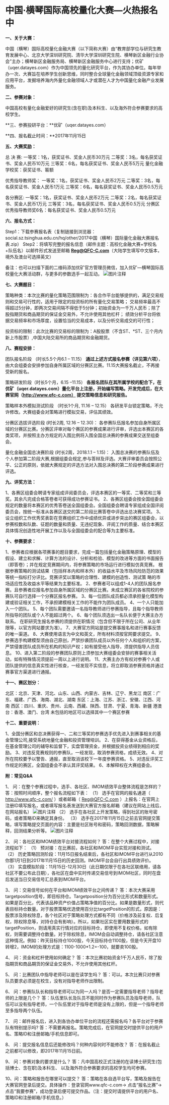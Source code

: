 # 中国·横琴国际高校量化大赛—火热报名中

**一、关于大赛：**

中国（横琴）国际高校量化金融大赛（以下简称大赛）由“教育部学位与研究生教育发展中心、北京大学深圳研究院、清华大学深圳研究生院、横琴新区金融行业协会”主办；横琴新区金融服务局、横琴新区金融服务中心进行支持；优矿（uqer.datayes.com）作为中国领先的量化研究平台，作为其协办单位。每年举办一次、大赛旨在培养学生创新思维，同时整合全球量化金融领域顶级资源专家和应用平台，发掘培养海内外量化金融领域人才或潜在人才为中国量化金融产业发展服务。

**二、参赛对象：**

中国高校有量化金融爱好的研究生(含在职)及本科生、以及海外符合参赛要求的高校学生。

**三、参赛投研平台：**优矿（uqer.datayes.com）

**四、报名截止时间：**2017年11月15日

**五、大赛奖励：**

总 决 赛:
一等奖：1名，获奖证书、奖金人民币30万元
二等奖：3名，每名获奖证书、奖金人民币10万元
三等奖：6名，每名获奖证书、奖金人民币5万元
量化金融学校奖：获奖证书、匾额

优秀指导教师奖：
一等奖：1名，获奖证书、奖金人民币2万元
二等奖：3名，每名获奖证书、奖金人民币1万元
三等奖：6名，每名获奖证书、奖金人民币0.5万元

各分赛区:
一等奖：1名，获奖证书、奖金人民币2万元
二等奖：2名，每名获奖证书、奖金人民币1万元
三等奖：3名，每名获奖证书、奖金人民币0.5万元
分赛区优秀指导教师奖6名：每名获奖证书、奖金人民币0.5万元

**六、报名方式：**

Step1：下载参赛报名表（复制链接到浏览器：social.sz.tsinghua.edu.cn/hq/other/2017中国（横琴）国际量化金融大赛报名表.zip）
Step2：将填写完整的报名信息（邮件主题：高校化金融大赛+学校名+队伍名）以邮件形式发送至邮箱 **Reg@QFC-C.com**（大陆学生填写中文版本，境外及澳台可选择英文）

备注：也可以扫描下面的二维码添加优矿官方管理员微信，加入优矿—横琴国际高校量化大赛活动群，与更多的参数选手一起互动。
![图片注释](http://storage-uqer.datayes.com/564aee87f9f06c4446b4829b/268ffe06-9e9a-11e7-95fa-0242ac140002)


**七、大赛题目：**

策略种类：本次比赛的量化策略范围限制为：各合作平台能够提供的，满足交易规则和交易可行性的，适用于限定的投资标的所有量化交易策略；
交易频率最高不得超过5分钟，即两次交易间隔不得低于5分钟；初始资金为一千万人民币；除了股指期货和商品期货的保证金交易外，不允许使用其他杠杆；
绩效分析平台将依据交易频率和市场厚度，设置恰当的交易成本，以及分析交易成交的可行性；

投资标的限制：此次比赛的交易标的限制为：A股股票（不含ST、*ST、三个月内新上市股票）,中国大陆交易所的商品期货和金融期货。

**八、赛程安排：**

团队报名阶段 （时长5.5个月6.1 – 11.15）
**通过上述方式报名参赛（详见第六项）**，由大会组委会安排参加自身所属区域的分赛区比赛。11.15大赛报名截止，不再接受新的报名。

策略研发阶段（时长5个月，6.15 –11.15）
**各报名团队在其所属学校的配合下，在优矿（uqer.datayes.com）量化平台上注册，开始编写策略。开发完成后，在大赛官网（http://www.qfc-c.com） 提交策略信息和研究报告。**

策略样本外模拟测试阶段 （时长1个月, 11.16 – 12.15）
各研发平台锁定策略，不允许修改。大赛组委会对策略进行模拟交易，评估其绩效。

分赛区选拔评选阶段 (时长2周, 12.16 – 12.30)：
各参赛队伍报名参加自身所属区域的分赛区比赛。分赛区评审对每个赛区的参赛成果进行评审，评选出本赛区的各类奖项，并按照主办方规定的入围比例将入围全国总决赛的参赛成果交送至组委会。

量化金融全国总决赛阶段 (时长2周，2018.1.1 – 1.15)：
入围总决赛的参赛队伍及个人参加第二阶段大赛,根据组委会规定,参与答辩及评选。大赛评审委员会按照公平、公正的原则，依据大赛规定的评选方法对入围总决赛的第二阶段参赛成果进行评选。

**九、评奖方法：**

1、各赛区组委会聘请专家组成评阅委员会，评选本赛区的一等奖、二等奖和三等奖。其余凡完成合格答卷者可获得成功参赛证书。
2、各赛区组委会按全国组委会规定的数量将本赛区的优秀答卷送全国组委会。全国组委会聘请专家组成全国评阅委员会，按统一标准从各赛区送交的第二阶段比赛答卷中评选出总决赛奖项。
3、设立组织工作优秀奖表彰在竞赛组织工作中成绩优异或进步突出的赛区组委会，以参赛校数和队数、征题的数量和质量、无违纪现象、评阅工作的质量、结合本赛区具体情况创造性地开展工作以及与全国组委会的配合等为主要标准。


**十、参赛要求：**

1、参赛者应根据各项赛事的题目要求，完成一篇包括量化金融策略原理、模型的假设、建立和求解、计算方法的设计、分析和检验、模型的改进等方面的书面报告（即答卷）；并在规定竞赛期间内，将参赛策略的市场运行进行模拟仿真竞赛。
根据参赛策略的测试结果（包括样本内和样本外）的收益水平及市场风险防范的效果等统一指标打分评比。竞赛评奖以策略的合理性、建模的创造性、测试策  略的市场适应性及收益水平等结果为主要标准。
2、参赛者可以组成1-4人的团队报名参赛。且参赛者应报名参加自身所属区域的分赛区比赛。未成立赛区的各省院校的参赛队可自行选择一个分赛区报名参赛。
3、每一位团队成员都必须承担量化模型构建或验证相关工作，不承担建模相关工作的不能作为团队成员。
4、一个人只能加入一个团队。
5、每个团队需要邀请一名指导教师进行参赛指导，且每个指导教师所指导的团队或个人不能超过两个。
6、每个团队须选出一名队长便于大赛主办方联系。
在职研究生报名参赛的须提供在职情况（包含但不限于所在公司、从业年限等，以官方网站要求为准）。
7、大赛官方网站是提交赛事报名和进行赛事反馈的唯一渠道。
8、大赛使用语言为中文和英文，所有材料须按官网要求提交。
9、参赛选手构建模型须由自己原创，严禁抄袭团队成员以外任何个人和组织的方案，严禁侵害团队成员所在机构的知识产权；如有接受他人指导，须提供指导人员信息。
10、进入第二阶段的参赛团队原则上须参加大赛组委会安排的赛事相关活动，如有特殊情况须提前一周以上进行说明。
11、大赛主办方有权对参赛个人或团队提供的信息真实性进行核查，一经发现不实信息，将立即取消参赛资格并通过赛事官方渠道进行通报。

**十一、赛区划分：**

北区：北京、天津、河北、山东、山西、内蒙古、吉林、辽宁、黑龙江
南区：广东、福建、广西、海南、湖北、湖南
东区：上海、江苏、浙江、安徽、江西、河南
西区：四川、重庆、贵州、云南、西藏、陕西、甘肃、宁夏、青海、新疆
港澳台：香港、澳门、台湾
未包括的地区可以选择其中一个赛区参赛

**十二、重要说明：**

1、全国分赛区和总决赛获得一、二和三等奖的参赛选手优先进入到赛事相关的基金管理公司,接受系统地量化金融和投资管理培训。
2、在获得基金从业资格后，在基金管理公司的辅导和监督下，实盘管理资金，并根据投资业绩得到相应的奖励。
3、对违反竞赛规则的参赛队，一经发现，取消参赛资格，成绩无效。
4、对所在院校要予以警告、通报，直至取消该校下一年度参赛资格。
5、对违反评奖工作规定的赛区，全国组委会不承认其评奖结果。
6、本解释权在大赛组委会。

**附：常见Q&A**

1、	问：在整个参赛过程中，选手、各社区、IMOM绩效平台整体流程是怎样的？
答：按照时间顺序，整个报名流程如下表：
（1）	选手在官网的报名通道（ http://www.qfc-c.com/ ）或者邮箱（ Reg@QFC-C.com ）上报名：在官网上注册ID填写报名，或者填写报名表发送到大赛官方报名邮箱（建议在网站上线后，在网站报名）
![图片注释](http://storage-uqer.datayes.com/564aee87f9f06c4446b4829b/2f9488f6-9e99-11e7-9497-0242ac140002)
（2）	选手在各社区上开发策略，得到社区的账号密码，或者策略ID来确定其身份。
（3）	选手在2017年11月15日之前去官网提交策略，填写策略提交页面的内容：主要是社区账号和密码，策略回测数据，策略解释，回测结果分析等。
![图片注释](http://storage-uqer.datayes.com/564aee87f9f06c4446b4829b/3d4a9152-9e99-11e7-9497-0242ac140002)
 

2、	问：各社区和IMOM绩效平台对接流程如何？
答：在整个大赛过程中，对接流程如下：
（1）	预对接：在比赛前，各社区和IMOM平台实现对接和测试。
（2）	历史策略回测阶段：11月15日报名结束后，各社区和IMOM平台进行从2010你那1月1日到2017年11月15日的历史回测。IMOM平台会自行出具绩效评价。
（3）	实盘模拟阶段：11月15日-12月30日（此日期仅限于在各社区联络用，请各社区不要公布此日期），各社区在盘中实时传递交易信号到IMOM社区，同时在盘后发送当日交易信号汇总表到IMOM平台。

3、	问：交易信号如何在平台和IMOM绩效平台之间传递？
答：本次大赛采用targetposition信号，即目标持仓。Targetposition分为百分比形式和数量形式。如果是百分比，代表该品种资产价值占策略净值的百分比。如果是数量形式，则代表目标持仓数量。对于股票策略优选使用百分比targetPosition的形式，原因是：股票涉及除权除息，各个社区对于策略处理方式都有不同（价格涉及前复权、后复权，除权除息等，对持仓会有影响）。所以，如果社区实在要用数量形式的targetPosition，则请用真实行情对应的目标持仓，即使用不复权价格，如有除权，则需要调整持仓数量。对于除权除息，IMOM会自动调整持仓，请各社区注意这种情况。例如：昨天目标持仓1000股，今天目标持仓1100股，但是今天开盘10转增2，IMOM的处理方式是：1100-1000*1.2=-100，就要卖100股。

4、	问：资金和杠杆使用如何确定？
答：本次比赛初始资金1千万人民币，除了股指期货和商品期货的保证金交易外，不允许使用其他杠杆。

5、	问：比赛团队中指导老师可以是在读学生吗？
答：可以。本次比赛只对参赛队员要求必须是在校生，没有对指导老师作出限制。

6、	问：参赛队队长和指导老师可以为同一人吗？是否一定需要指导老师？指导老师的上限是几个？
答：队伍里队长及队员不能同时作为参赛队员及指导老师，队伍可以没有指导老师，一个队伍里对于指导老师是没有上限的，但是一个指导老师至多指导两个队伍。

7、	问：邮件报名后，进入到各协办单位平台的流程还需报名吗？各平台对于参赛队有特别提示吗?
答：不需要再报名。策略完成后，在官网提交时提供平台的用户名、策略ID和注册邮箱/手机信息即可。

8、	问：提交报名信息后还能修改吗？何种内容何时不能修改？
答：在报名截止之前都可以修改，即2017年11月15日前。

9、	问：参赛对象的要求是什么？
答：凡中国高校正式注册的在读博士研究生(包括博士、含在职)及本科生、 以及海外符合参赛要求的高校学生均可参赛。

10、问：策略和报告在哪里可以提交？
答：策略在各自选平台写，策略及报告在大赛官网登录后提交。具体操作：登录官网www.qfc-c.com→ 点击“报名比赛”→点击“我要参赛”，成功登录后便可提交作品。（注：提交时请提供平台的用户名、策略ID和注册邮箱/手机信息。）

